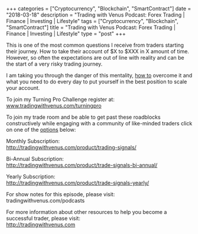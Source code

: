 +++
categories = ["Cryptocurrency", "Blockchain", "SmartContract"]
date = "2018-03-18"
description = "Trading with Venus Podcast: Forex Trading | Finance | Investing | Lifestyle"
tags = ["Cryptocurrency", "Blockchain", "SmartContract"]
title = "Trading with Venus Podcast: Forex Trading | Finance | Investing | Lifestyle"
type = "post"
+++

This is one of the most common questions I receive from traders starting
their journey. How to take their account of $X to $XXX in X amount of
time. However, so often the expectations are out of line with reality
and can be the start of a very risky trading journey.

I am taking you through the danger of this mentality, [how to](https://www.playgroundfx.com/blog/forex-trading-how-to/) overcome it
and what you need to do every day to put yourself in the best position
to scale your account.

To join my Turning Pro Challenge register at:
www.tradingwithvenus.com/turningpro

To join my trade room and be able to get past these roadblocks
constructively while engaging with a community of like-minded traders
click on one of the [options](https://www.fixpro.org/post/options-liquidity/) below:

Monthly Subscription:  
http://tradingwithvenus.com/product/trading-signals/

Bi-Annual Subscription:  
http://tradingwithvenus.com/product/trade-signals-bi-annual/

Yearly Subscription:  
http://tradingwithvenus.com/product/trade-signals-yearly/

For show notes for this episode, please visit:
tradingwithvenus.com/podcasts

For more information about other resources to help you become a
successful trader, please visit:  
http://tradingwithvenus.com